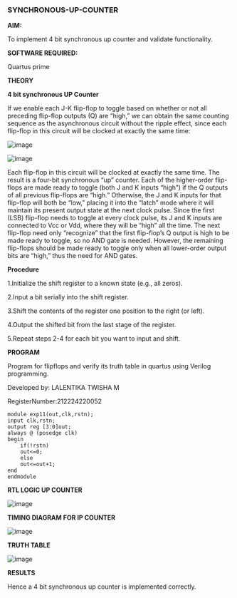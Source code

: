 ### SYNCHRONOUS-UP-COUNTER

**AIM:**

To implement 4 bit synchronous up counter and validate functionality.

**SOFTWARE REQUIRED:**

Quartus prime

**THEORY**

**4 bit synchronous UP Counter**

If we enable each J-K flip-flop to toggle based on whether or not all preceding flip-flop outputs (Q) are “high,” we can obtain the same counting sequence as the asynchronous circuit without the ripple effect, since each flip-flop in this circuit will be clocked at exactly the same time:

![image](https://github.com/naavaneetha/SYNCHRONOUS-UP-COUNTER/assets/154305477/d5db3fa0-e413-404c-b80e-b2f39d82e7e8)


![image](https://github.com/naavaneetha/SYNCHRONOUS-UP-COUNTER/assets/154305477/52cb61eb-d04b-442d-810c-31185a68410b)

Each flip-flop in this circuit will be clocked at exactly the same time.
The result is a four-bit synchronous “up” counter. Each of the higher-order flip-flops are made ready to toggle (both J and K inputs “high”) if the Q outputs of all previous flip-flops are “high.”
Otherwise, the J and K inputs for that flip-flop will both be “low,” placing it into the “latch” mode where it will maintain its present output state at the next clock pulse.
Since the first (LSB) flip-flop needs to toggle at every clock pulse, its J and K inputs are connected to Vcc or Vdd, where they will be “high” all the time.
The next flip-flop need only “recognize” that the first flip-flop’s Q output is high to be made ready to toggle, so no AND gate is needed.
However, the remaining flip-flops should be made ready to toggle only when all lower-order output bits are “high,” thus the need for AND gates.

**Procedure**

1.Initialize the shift register to a known state (e.g., all zeros).

2.Input a bit serially into the shift register.

3.Shift the contents of the register one position to the right (or left).

4.Output the shifted bit from the last stage of the register.

5.Repeat steps 2-4 for each bit you want to input and shift.

**PROGRAM**

Program for flipflops and verify its truth table in quartus using Verilog programming.

Developed by: LALENTIKA TWISHA M

RegisterNumber:212224220052

```
module exp11(out,clk,rstn);
input clk,rstn;
output reg [3:0]out;
always @ (posedge clk)
begin
	if(!rstn)
	out<=0;
	else
	out<=out+1;
end
endmodule
```

**RTL LOGIC UP COUNTER**

![image](https://github.com/user-attachments/assets/715309cc-9b28-43ba-a975-d162f67d2857)


**TIMING DIAGRAM FOR IP COUNTER**

![image](https://github.com/user-attachments/assets/ff73aae2-ec31-4a1b-b643-47358ff0e2c6)

**TRUTH TABLE**

![image](https://github.com/user-attachments/assets/49b27d63-5026-4241-9c4a-bd5fdd5f5b75)

**RESULTS**

Hence a 4 bit synchronous up counter is implemented correctly.

